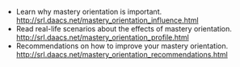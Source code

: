 * Learn why mastery orientation is important. http://srl.daacs.net/mastery_orientation_influence.html
* Read real-life scenarios about the effects of mastery orientation. http://srl.daacs.net/mastery_orientation_profile.html
* Recommendations on how to improve your mastery orientation. http://srl.daacs.net/mastery_orientation_recommendations.html
